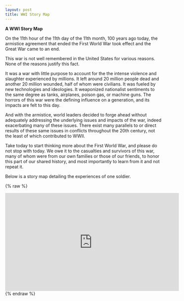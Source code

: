 ```yaml
---
layout: post
title: WWI Story Map
---
```

**A WWI Story Map**

On the 11th hour of the 11th day of the 11th month,
100 years ago today, the armistice agreement that
ended the First World War took effect and the Great
War came to an end.

This war is not well remembered in the United States
for various reasons. None of the reasons justify
this fact.

It was a war with little purpose to account for the
the intense violence and slaughter experienced by
millions. It left around 20 million people dead and
another 20 million wounded, half of whom were
civilians. It was fueled by new technologies and
ideologies. It weaponized nationalist sentiments to
the same degree as tanks, airplanes, poison gas, or
machine guns. The horrors of this war were the
defining influence on a generation, and its impacts
are felt to this day.

And with the armistice, world leaders decided to
forge ahead without adequately addressing the
underlying issues and impacts of the war, indeed
exacerbating many of these issues. There exist many
parallels to or direct results of these same issues
in conflicts throughout the 20th century, not the
least of which contributed to WWII.

Take today to start thinking more about the First
World War, and please do not stop with today. We owe
it to the casualties and survivors of this war, many
of whom were from our own families or those of our
friends, to honor this part of our shared history,
and most importantly to learn from it and not repeat
it.

Below is a story map detailing the experiences of one
soldier.

{% raw %}
<iframe width="560" height="315" src="https://www.arcgis.com/apps/MapJournal/index.html?appid=d36f6f26b831456d9401e33875d6def2" frameborder="0" scrolling="no"></iframe>
{% endraw %}
